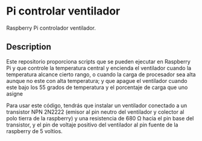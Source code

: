 # Pi controlar ventilador

Raspberry Pi controlador ventilador.

## Description

Este repositorio proporciona scripts que se pueden ejecutar en Raspberry Pi y que
controle la temperatura central y encienda el ventilador cuando la temperatura alcance
cierto rango, o cuando la carga de procesador sea alta aunque no este con alta temperatura;
y que apague el ventilador cuando este bajo los 55 grados de temperatura y el porcentaje
de carga que uno asigne


Para usar este código, tendrás que instalar un ventilador conectado a un transistor NPN 2N2222 (emisor
al pin neutro del ventilador y colector al polo tierra de la raspberry) y una resistencia de 680 Ω 
hacia el pin base del transistor, y el pin de voltaje positivo del ventilador al pin fuente de 
la raspberry de 5 voltios. 